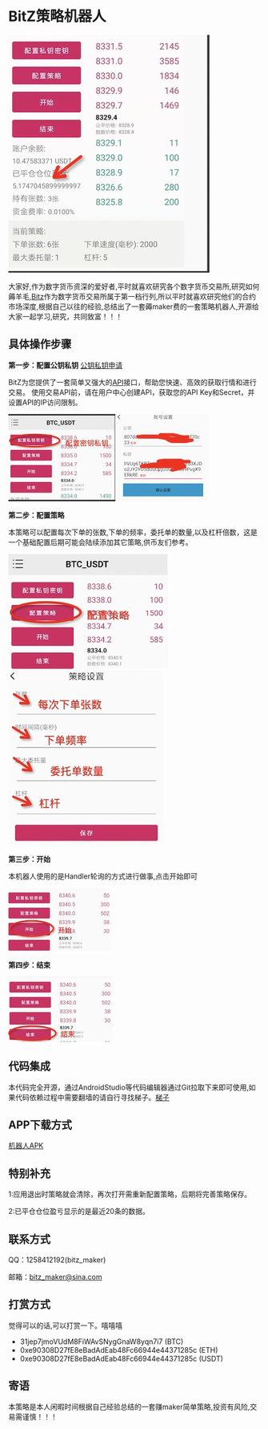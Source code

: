 # BitZ策略机器人
![机器人](https://github.com/zhangyizhangyiran/bitz/blob/master/imag/WechatIMG46.png)

大家好,作为数字货币资深的爱好者,平时就喜欢研究各个数字货币交易所,研究如何薅羊毛,[Bitz](https://swap.bitz.top/trade)作为数字货币交易所属于第一档行列,所以平时就喜欢研究他们的合约市场深度,根据自己以往的经验,总结出了一套薅maker费的一套策略机器人,开源给大家一起学习,研究，共同致富！！！

## 具体操作步骤

 **第一步：配置公钥私钥**  [公钥私钥申请](https://u.bitz.top/ucenter/api/list)
 
 BitZ为您提供了一套简单又强大的[API](https://apidoc.bitz.top/cn/)接口，帮助您快速、高效的获取行情和进行交易。
使用交易API前，请在用户中心创建API，获取您的API Key和Secret，并设置API的IP访问限制。

![MacDown logo](https://github.com/zhangyizhangyiran/bitz/blob/master/imag/WechatIMG47.png) 
![MacDown logo](https://github.com/zhangyizhangyiran/bitz/blob/master/imag/WechatIMG49.png)


**第二步：配置策略**  

本策略可以配置每次下单的张数,下单的频率，委托单的数量,以及杠杆倍数，这是一个基础配置后期可能会陆续添加其它策略,供币友们参考。

![MacDown logo](https://github.com/zhangyizhangyiran/bitz/blob/master/imag/WechatIMG50.png) 
![MacDown logo](https://github.com/zhangyizhangyiran/bitz/blob/master/imag/WechatIMG51.png)

**第三步：开始**  

本机器人使用的是Handler轮询的方式进行做事,点击开始即可

![MacDown logo](https://github.com/zhangyizhangyiran/bitz/blob/master/imag/WechatIMG54.png)


**第四步：结束**

![MacDown logo](https://github.com/zhangyizhangyiran/bitz/blob/master/imag/WechatIMG55.png)



## 代码集成
本代码完全开源，通过AndroidStudio等代码编辑器通过Git拉取下来即可使用,如果代码依赖过程中需要翻墙的请自行寻找梯子。[梯子](https://lmy9go.com/ss)

## APP下载方式

[机器人APK](https://github.com/zhangyizhangyiran/bitz_maker/blob/master/apk/app-release.apk?raw=true)






## 特别补充

1:应用退出时策略就会清除，再次打开需重新配置策略，后期将完善策略保存。

2:已平仓仓位盈亏显示的是最近20条的数据。



## 联系方式

QQ：1258412192(bitz_maker)

邮箱：bitz_maker@sina.com

## 打赏方式
觉得可以的话,可以打赏一下。嘻嘻嘻

 * 31jep7jmoVUdM8FiWAvSNygGnaW8yqn7i7 (BTC)
 * 0xe90308D27fE8eBadAdEab48Fc66944e44371285c  (ETH)
 * 0xe90308D27fE8eBadAdEab48Fc66944e44371285c  (USDT)


## 寄语
本策略是本人闲暇时间根据自己经验总结的一套赚maker简单策略,投资有风险,交易需谨慎！！！
